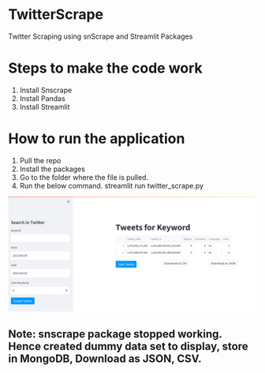# TwitterScrape
Twitter Scraping using snScrape and Streamlit Packages
# Steps to make the code work
  1. Install Snscrape
  2. Install Pandas
  3. Install Streamlit
  
# How to run the application
1. Pull the repo
2. Install the packages
3. Go to the folder where the file is pulled.
4. Run the below command.
  streamlit run twitter_scrape.py
 
![Project output](images/Project_snapshot.PNG)

## Note: snscrape package stopped working. Hence created dummy data set to display, store in MongoDB, Download as JSON, CSV.
